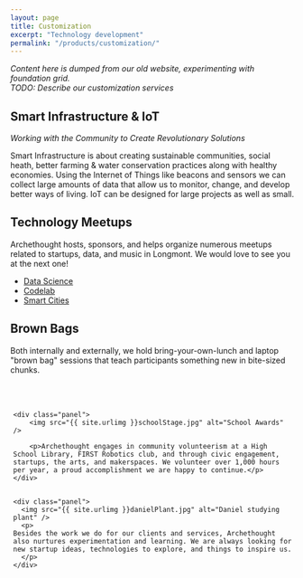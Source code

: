 ```yaml
---
layout: page
title: Customization
excerpt: "Technology development" 
permalink: "/products/customization/"
---
```


*Content here is dumped from our old website, experimenting with foundation grid.   
TODO: Describe our customization services*

## Smart Infrastructure & IoT
_Working with the Community to Create Revolutionary Solutions_

Smart Infrastructure is about creating sustainable communities, social heath, better farming & water conservation practices along with healthy economies. Using the Internet of Things like beacons and sensors we can collect large amounts of data that allow us to monitor, change, and develop better ways of living. IoT can be designed for large projects as well as small.

## Technology Meetups
Archethought hosts, sponsors, and helps organize numerous meetups related to startups, data, and music in Longmont. We would love to see you at the next one!

* <a href="http://www.meetup.com/Applied-Data-Engineering/" target="_meetup"> Data Science</a>
* <a href="http://www.meetup.com/LongmontHackerSpace/events/218668595/" target="_meetup">Codelab </a>
* <a href="http://www.meetup.com/Smart-Cities-Initiative/" target="_meetup">Smart Cities </a>

## Brown Bags
Both internally and externally, we hold bring-your-own-lunch and laptop "brown bag" sessions that teach participants something new in bite-sized chunks.

<div class="row" style="margin: 50px 5px 5px 5px;">

  <div class="large-6 columns" >
  
	<div class="panel">	
		<img src="{{ site.urlimg }}schoolStage.jpg" alt="School Awards" />

		<p>Archethought engages in community volunteerism at a High School Library, FIRST Robotics club, and through civic engagement, startups, the arts, and makerspaces. We volunteer over 1,000 hours per year, a proud accomplishment we are happy to continue.</p>
	</div>

  </div>
	
  <div class="large-6 columns" >

    <div class="panel">
	  <img src="{{ site.urlimg }}danielPlant.jpg" alt="Daniel studying plant" />
	  <p>
	Besides the work we do for our clients and services, Archethought also nurtures experimentation and learning. We are always looking for new startup ideas, technologies to explore, and things to inspire us.
	  </p>
	</div>
	
	
</div> 
</div>
